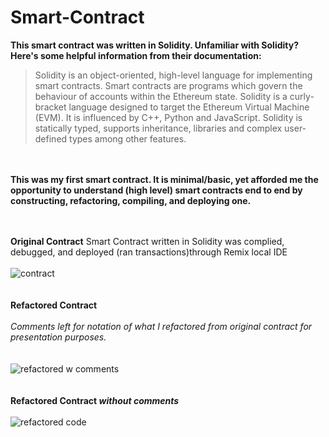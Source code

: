 # Smart-Contract

**This smart contract was written in Solidity. Unfamiliar with Solidity? Here's some helpful information from their documentation:** 

>Solidity is an object-oriented, high-level language for implementing smart contracts. 
>Smart contracts are programs which govern the behaviour of accounts within the Ethereum state.
>Solidity is a curly-bracket language designed to target the Ethereum Virtual Machine (EVM). 
>It is influenced by C++, Python and JavaScript. 
>Solidity is statically typed, supports inheritance, libraries and complex user-defined types among other features.

\
\
**This was my first smart contract. It is minimal/basic, yet afforded me the opportunity to understand (high level) smart contracts end to end by constructing, refactoring, compiling, and deploying one.** 

\
\
**Original Contract**
Smart Contract written in Solidity was complied, debugged, and deployed (ran transactions)through Remix local IDE
\
\
 ![contract](https://user-images.githubusercontent.com/95890754/236652303-a2d22c60-5f7b-4334-b7a5-44f9277a3f2d.png)
\
\
\
**Refactored Contract**
\
\
*Comments left for notation of what I refactored from original contract for presentation purposes.*   
\
\
![refactored w comments](https://user-images.githubusercontent.com/95890754/236652305-a0682148-69dc-4d61-9b67-8f4b979ad3dc.png)
\
\
\
**Refactored Contract *without comments*** 
\
\
![refactored code](https://user-images.githubusercontent.com/95890754/236652534-2f2fafe8-b7a2-4761-a44a-3bdee587a8a3.png)
 
